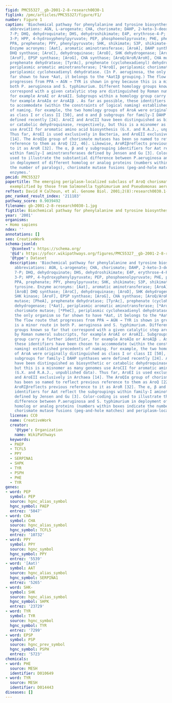 ```yaml
---
figid: PMC55327__gb-2001-2-8-research0030-1
figlink: /pmc/articles/PMC55327/figure/F1/
number: Figure 1
caption: 'Biochemical pathway for phenylalanine and tyrosine biosynthesis. Small-molecule
  abbreviations: AGN, L-arogenate; CHA, chorismate; DAHP, 2-keto-3-deoxy-D-arabino-heptulosonate
  7-P; DHQ, dehydroquinate; DHS, dehydroshikimate; E4P, erythrose-4-P; EPSP, enolpyruvylshikimate
  3-P; HPP, 4-hydroxyphenylpyruvate; PEP, phosphoenolpyruvate; PHE, phenylalanine;
  PPA, prephenate; PPY, phenylpyruvate; SHK, shikimate; S3P, shikimate-3-P; TYR, tyrosine.
  Enzyme acronyms: [Aat], aromatic aminotransferase; [AroA], DAHP synthase; [AroB]
  DHQ synthase; [AroC], dehydroquinase; [AroD], SHK dehydrogenase; [AroE], SHK kinase;
  [AroF], EPSP synthase; [AroG], CHA synthase; [AroQ/AroR/AroH], CHA mutase; [PheA],
  prephenate dehydratase; [TyrAc], prephenate (cyclohexadienyl) dehydrogenase; [*Aat],
  periplasmic aromatic aminotransferase; [*AroQ], periplasmic chorismate mutase; [*PheC],
  periplasmic cyclohexadienyl dehydratase. (In P. aeruginosa, the only organism so
  far shown to have *Aat, it belongs to the *AatIβ grouping.) The flow route that
  progresses from PPA → AGN → TYR is shown in grey because this is a minor route in
  both P. aeruginosa and S. typhimurium. Different homology groups known so far that
  correspond with a given catalytic step are distinguished by Roman numeral subscripts,
  for example AroAI or AroAII. Subgroups within a homology group carry a further identifier,
  for example AroAIα or AroAIβ . As far as possible, these identifiers have been chosen
  to accommodate (within the constraints of logical naming) established precedents
  of naming. For example, the two homology groups of AroA were originally distinguished
  as class I or class II [50], and α and β subgroups for family-I DAHP synthases were
  defined recently [24]. AroCI and AroCII have been distinguished as biosynthetic
  or catabolic dehydroquinase, respectively, but this is a misnomer as many genomes
  use AroCII for aromatic amino acid biosynthesis (G.X. and R.A.J., unpublished data).
  Thus far, AroEI is used exclusively in Bacteria, and AroEII exclusively in Archaea
  [14]. The AroQIα group of chorismate mutases has been so named to reflect previous
  reference to them as AroQ [22, 46]. Likewise, AroRIβreflects previous reference
  to it as AroR [32]. The α, β and γ subgrouping identifiers for Aat reflect the subgroupings
  within family-I aminotransferases defined by Jensen and Gu [3]. Color-coding is
  used to illustrate the substantial difference between P.aeruginosa and S. typhimurium
  in deployment of different homolog or analog proteins (numbers within boxes indicate
  the number of paralogs), chorismate mutase fusions (peg-and-hole matches) and periplasm-localized
  enzymes.'
pmcid: PMC55327
papertitle: The emerging periplasm-localized subclass of AroQ chorismate mutases,
  exemplified by those from Salmonella typhimurium and Pseudomonas aeruginosa.
reftext: David H Calhoun, et al. Genome Biol. 2001;2(8):research0030.1-research0030.16.
pmc_ranked_result_index: '211183'
pathway_score: 0.9039492
filename: gb-2001-2-8-research0030-1.jpg
figtitle: Biochemical pathway for phenylalanine and tyrosine biosynthesis
year: '2001'
organisms:
- Homo sapiens
ndex: ''
annotations: []
seo: CreativeWork
schema-jsonld:
  '@context': https://schema.org/
  '@id': https://pfocr.wikipathways.org/figures/PMC55327__gb-2001-2-8-research0030-1.html
  '@type': Dataset
  description: 'Biochemical pathway for phenylalanine and tyrosine biosynthesis. Small-molecule
    abbreviations: AGN, L-arogenate; CHA, chorismate; DAHP, 2-keto-3-deoxy-D-arabino-heptulosonate
    7-P; DHQ, dehydroquinate; DHS, dehydroshikimate; E4P, erythrose-4-P; EPSP, enolpyruvylshikimate
    3-P; HPP, 4-hydroxyphenylpyruvate; PEP, phosphoenolpyruvate; PHE, phenylalanine;
    PPA, prephenate; PPY, phenylpyruvate; SHK, shikimate; S3P, shikimate-3-P; TYR,
    tyrosine. Enzyme acronyms: [Aat], aromatic aminotransferase; [AroA], DAHP synthase;
    [AroB] DHQ synthase; [AroC], dehydroquinase; [AroD], SHK dehydrogenase; [AroE],
    SHK kinase; [AroF], EPSP synthase; [AroG], CHA synthase; [AroQ/AroR/AroH], CHA
    mutase; [PheA], prephenate dehydratase; [TyrAc], prephenate (cyclohexadienyl)
    dehydrogenase; [*Aat], periplasmic aromatic aminotransferase; [*AroQ], periplasmic
    chorismate mutase; [*PheC], periplasmic cyclohexadienyl dehydratase. (In P. aeruginosa,
    the only organism so far shown to have *Aat, it belongs to the *AatIβ grouping.)
    The flow route that progresses from PPA → AGN → TYR is shown in grey because this
    is a minor route in both P. aeruginosa and S. typhimurium. Different homology
    groups known so far that correspond with a given catalytic step are distinguished
    by Roman numeral subscripts, for example AroAI or AroAII. Subgroups within a homology
    group carry a further identifier, for example AroAIα or AroAIβ . As far as possible,
    these identifiers have been chosen to accommodate (within the constraints of logical
    naming) established precedents of naming. For example, the two homology groups
    of AroA were originally distinguished as class I or class II [50], and α and β
    subgroups for family-I DAHP synthases were defined recently [24]. AroCI and AroCII
    have been distinguished as biosynthetic or catabolic dehydroquinase, respectively,
    but this is a misnomer as many genomes use AroCII for aromatic amino acid biosynthesis
    (G.X. and R.A.J., unpublished data). Thus far, AroEI is used exclusively in Bacteria,
    and AroEII exclusively in Archaea [14]. The AroQIα group of chorismate mutases
    has been so named to reflect previous reference to them as AroQ [22, 46]. Likewise,
    AroRIβreflects previous reference to it as AroR [32]. The α, β and γ subgrouping
    identifiers for Aat reflect the subgroupings within family-I aminotransferases
    defined by Jensen and Gu [3]. Color-coding is used to illustrate the substantial
    difference between P.aeruginosa and S. typhimurium in deployment of different
    homolog or analog proteins (numbers within boxes indicate the number of paralogs),
    chorismate mutase fusions (peg-and-hole matches) and periplasm-localized enzymes.'
  license: CC0
  name: CreativeWork
  creator:
    '@type': Organization
    name: WikiPathways
  keywords:
  - PAEP
  - TCFL5
  - PPY
  - SERPINA1
  - SHPK
  - TYR
  - PSPH
  - PHE
  - TYR
genes:
- word: PEP
  symbol: PEP
  source: hgnc_alias_symbol
  hgnc_symbol: PAEP
  entrez: '5047'
- word: CHA
  symbol: CHA
  source: hgnc_alias_symbol
  hgnc_symbol: TCFL5
  entrez: '10732'
- word: PPY
  symbol: PPY
  source: hgnc_symbol
  hgnc_symbol: PPY
  entrez: '5539'
- word: '[Aat)'
  symbol: AAT
  source: hgnc_alias_symbol
  hgnc_symbol: SERPINA1
  entrez: '5265'
- word: SHK-
  symbol: SHK
  source: hgnc_alias_symbol
  hgnc_symbol: SHPK
  entrez: '23729'
- word: TYR
  symbol: TYR
  source: hgnc_symbol
  hgnc_symbol: TYR
  entrez: '7299'
- word: ЕPSP
  symbol: PSP
  source: hgnc_prev_symbol
  hgnc_symbol: PSPH
  entrez: '5723'
chemicals:
- word: PHE
  source: MESH
  identifier: D010649
- word: TYR
  source: MESH
  identifier: D014443
diseases: []
---
```

